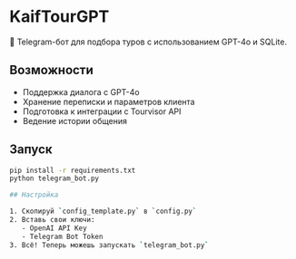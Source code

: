 # KaifTourGPT

🧳 Telegram-бот для подбора туров с использованием GPT-4o и SQLite.

## Возможности
- Поддержка диалога с GPT-4o
- Хранение переписки и параметров клиента
- Подготовка к интеграции с Tourvisor API
- Ведение истории общения

## Запуск
```bash
pip install -r requirements.txt
python telegram_bot.py

## Настройка

1. Скопируй `config_template.py` в `config.py`
2. Вставь свои ключи:
   - OpenAI API Key
   - Telegram Bot Token
3. Всё! Теперь можешь запускать `telegram_bot.py`